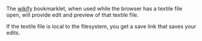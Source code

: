 The [wikify](javascript:o=document.createElement("script");document.getElementsByTagName("head")[0].appendChild(o);o.src='https://raw.github.com/facetcounter/bookmarklets/master/wikify/wikify.js';void(0);) bookmarklet, when used while the browser has a textile file open, will provide edit and preview of that textile file.

If the textile file is local to the filesystem, you get a save link that saves your edits.

